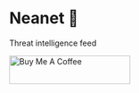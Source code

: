 # Neanet :hocho:
 Threat intelligence feed

<a href="https://www.buymeacoffee.com/javagarcia" target="_blank"><img src="https://cdn.buymeacoffee.com/buttons/default-orange.png" alt="Buy Me A Coffee" style="height: 51px !important;width: 217px !important;" ></a>